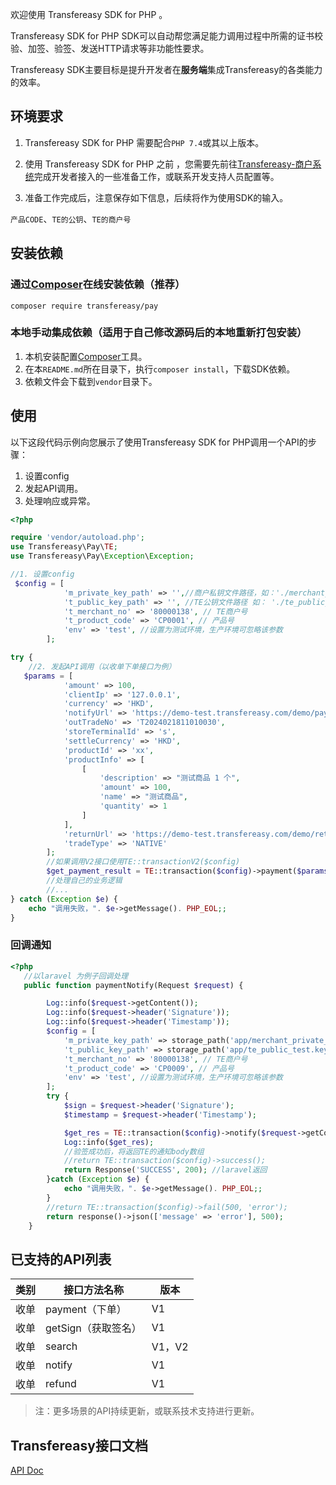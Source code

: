 欢迎使用 Transfereasy  SDK for PHP 。

Transfereasy SDK for PHP SDK可以自动帮您满足能力调用过程中所需的证书校验、加签、验签、发送HTTP请求等非功能性要求。

Transfereasy SDK主要目标是提升开发者在**服务端**集成Transfereasy的各类能力的效率。

## 环境要求
1. Transfereasy SDK for PHP 需要配合`PHP 7.4`或其以上版本。

2. 使用 Transfereasy SDK for PHP 之前 ，您需要先前往[Transfereasy-商户系统](https://mch.transfereasy.com/)完成开发者接入的一些准备工作，或联系开发支持人员配置等。

3. 准备工作完成后，注意保存如下信息，后续将作为使用SDK的输入。

`产品CODE`、`TE的公钥`、`TE的商户号`


## 安装依赖
### 通过[Composer](https://packagist.org/packages/transfereasy/pay/)在线安装依赖（推荐）

`composer require transfereasy/pay`

### 本地手动集成依赖（适用于自己修改源码后的本地重新打包安装）
1. 本机安装配置[Composer](https://getcomposer.org/)工具。
2. 在本`README.md`所在目录下，执行`composer install`，下载SDK依赖。
3. 依赖文件会下载到`vendor`目录下。

## 使用
以下这段代码示例向您展示了使用Transfereasy SDK for PHP调用一个API的步骤：

1. 设置config
2. 发起API调用。
3. 处理响应或异常。

```php
<?php

require 'vendor/autoload.php';
use Transfereasy\Pay\TE;
use Transfereasy\Pay\Exception\Exception;

//1. 设置config
 $config = [
            'm_private_key_path' => '',//商户私钥文件路径，如：'./merchant_private_test.key'
            't_public_key_path' => '', //TE公钥文件路径 如： './te_public_test.key'
            't_merchant_no' => '80000138', // TE商户号
            't_product_code' => 'CP0001', // 产品号
            'env' => 'test', //设置为测试环境，生产环境可忽略该参数
        ];

try {
    //2. 发起API调用（以收单下单接口为例）
   $params = [
            'amount' => 100,
            'clientIp' => '127.0.0.1',
            'currency' => 'HKD',
            'notifyUrl' => 'https://demo-test.transfereasy.com/demo/paymentNotify',
            'outTradeNo' => 'T2024021811010030',
            'storeTerminalId' => 's',
            'settleCurrency' => 'HKD',
            'productId' => 'xx',
            'productInfo' => [
                [
                    'description' => "测试商品 1 个",
                    'amount' => 100,
                    'name' => "测试商品",
                    'quantity' => 1
                ]
            ],
            'returnUrl' => 'https://demo-test.transfereasy.com/demo/returnUrl',
            'tradeType' => 'NATIVE'
        ];
        //如果调用V2接口使用TE::transactionV2($config)
        $get_payment_result = TE::transaction($config)->payment($params);
        //处理自己的业务逻辑
        //...
} catch (Exception $e) {
    echo "调用失败，". $e->getMessage(). PHP_EOL;;
}

```

### 回调通知

```php
<?php
   //以laravel 为例子回调处理 
   public function paymentNotify(Request $request) {

        Log::info($request->getContent());
        Log::info($request->header('Signature'));
        Log::info($request->header('Timestamp'));
        $config = [
            'm_private_key_path' => storage_path('app/merchant_private_test.key'),//商户私钥文件路径，如：'./merchant_private_test.key'
            't_public_key_path' => storage_path('app/te_public_test.key'), //TE公钥文件路径 如： './te_public_test.key'
            't_merchant_no' => '80000138', // TE商户号
            't_product_code' => 'CP0009', // 产品号
            'env' => 'test', //设置为测试环境，生产环境可忽略该参数
        ];
        try {
            $sign = $request->header('Signature');
            $timestamp = $request->header('Timestamp');

            $get_res = TE::transaction($config)->notify($request->getContent(), $sign, $timestamp);
            Log::info($get_res);
            //验签成功后，将返回TE的通知body数组
            //return TE::transaction($config)->success();
            return Response('SUCCESS', 200); //laravel返回
        }catch (Exception $e) {
            echo "调用失败，". $e->getMessage(). PHP_EOL;;
        }
        //return TE::transaction($config)->fail(500, 'error');
        return response()->json(['message' => 'error'], 500);
    }

```

## 已支持的API列表

| 类别       | 接口方法名称        | 版本    |
|----------|---------------|-------|
| 收单       | payment（下单）   | V1    | 
| 收单 | getSign（获取签名） | V1    |
| 收单 | search        | V1，V2 |
| 收单 | notify        | V1    | 
| 收单 | refund        | V1    |

> 注：更多场景的API持续更新，或联系技术支持进行更新。

## Transfereasy接口文档
[API Doc](https://mrdoc.transfereasy.com/)
